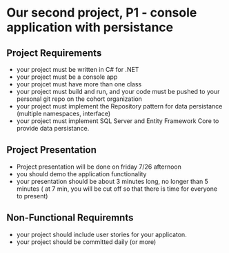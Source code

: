 # Our second project, P1 - console application with persistance

## Project Requirements
- your project must be written in C# for .NET
- your project must be a console app
- your projcet must have more than one class
- your project must build and run, and your code must be pushed to your personal git repo on the cohort organization
- your project must implement the Repository pattern for data persistance (multiple namespaces, interface)
- your project must implement SQL Server and Entity Framework Core to provide data persistance.

## Project Presentation
- Project presentation will be done on friday 7/26 afternoon
- you should demo the application functionality
- your presentation should be about 3 minutes long, no longer than 5 minutes ( at 7 min, you will be cut off so that there is time for everyone to present)

## Non-Functional Requiremnts
- your project should include user stories for your applicaton.
- your project should be committed daily (or more)